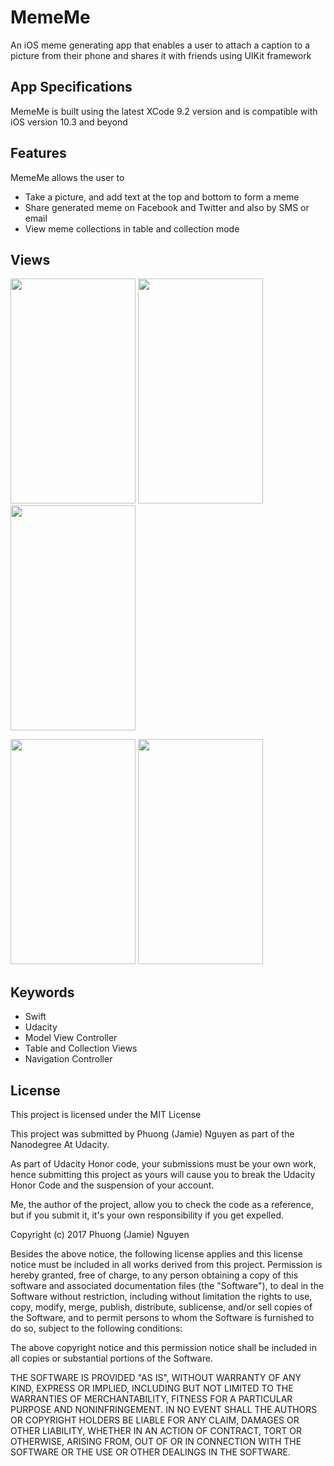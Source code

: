 # MemeMe
An iOS meme ­generating app that enables a user to attach a caption to a picture from their phone and shares it with friends using UIKit framework


## App Specifications
MemeMe is built using the latest XCode 9.2 version and is compatible with iOS version 10.3 and beyond

## Features
MemeMe allows the user to
- Take a picture, and add text at the top and bottom to form a meme
- Share generated meme on Facebook and Twitter and also by SMS or email
- View meme collections in table and collection mode

## Views
<img src="https://user-images.githubusercontent.com/26151559/37419480-95e53700-2782-11e8-836c-1cccd94c2593.png" width="200" height="360"> <img src="https://user-images.githubusercontent.com/26151559/37419479-95cfbeb6-2782-11e8-8287-6acc0fb8b104.png" width="200" height="360"> <img src="https://user-images.githubusercontent.com/26151559/37419478-95b26410-2782-11e8-8c67-3c4578626944.png" width="200" height="360"> 

<img src="https://user-images.githubusercontent.com/26151559/37419477-959f4f06-2782-11e8-8998-0653022193ad.png" width="200" height="360">  <img src="https://user-images.githubusercontent.com/26151559/37419476-95731d82-2782-11e8-8ba7-cec2c2a36b39.png" width="200" height="360"> 

 ## Keywords
- Swift
- Udacity
- Model View Controller
- Table and Collection Views
- Navigation Controller

 ## License
This project is licensed under the MIT License

This project was submitted by Phuong (Jamie) Nguyen as part of the Nanodegree At Udacity.

As part of Udacity Honor code, your submissions must be your own work, hence
submitting this project as yours will cause you to break the Udacity Honor Code
and the suspension of your account.

Me, the author of the project, allow you to check the code as a reference, but if
you submit it, it's your own responsibility if you get expelled.

Copyright (c) 2017 Phuong (Jamie) Nguyen

Besides the above notice, the following license applies and this license notice
must be included in all works derived from this project.
Permission is hereby granted, free of charge, to any person obtaining a copy
of this software and associated documentation files (the "Software"), to deal
in the Software without restriction, including without limitation the rights
to use, copy, modify, merge, publish, distribute, sublicense, and/or sell
copies of the Software, and to permit persons to whom the Software is
furnished to do so, subject to the following conditions:

The above copyright notice and this permission notice shall be included in all
copies or substantial portions of the Software.

THE SOFTWARE IS PROVIDED "AS IS", WITHOUT WARRANTY OF ANY KIND, EXPRESS OR
IMPLIED, INCLUDING BUT NOT LIMITED TO THE WARRANTIES OF MERCHANTABILITY,
FITNESS FOR A PARTICULAR PURPOSE AND NONINFRINGEMENT. IN NO EVENT SHALL THE
AUTHORS OR COPYRIGHT HOLDERS BE LIABLE FOR ANY CLAIM, DAMAGES OR OTHER
LIABILITY, WHETHER IN AN ACTION OF CONTRACT, TORT OR OTHERWISE, ARISING FROM,
OUT OF OR IN CONNECTION WITH THE SOFTWARE OR THE USE OR OTHER DEALINGS IN THE
SOFTWARE.
